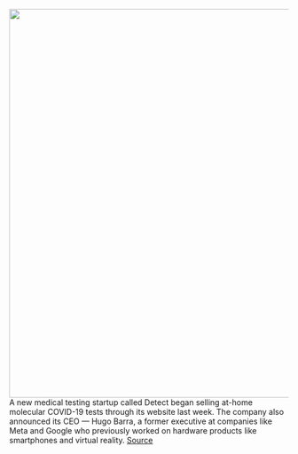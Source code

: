 <img src='https://cdn.vox-cdn.com/thumbor/Lyw5IoeMksXpYtzmppx0tM6aFWY=/0x0:7680x4320/1200x800/filters:focal(3226x1546:4454x2774)/cdn.vox-cdn.com/uploads/chorus_image/image/70305530/DT_Packaging_ProductSuite_C_Comp_A_Output_v001.0.jpg' width='700px' /><br/>
A new medical testing startup called Detect began selling at-home molecular COVID-19 tests through its website last week. The company also announced its CEO — Hugo Barra, a former executive at companies like Meta and Google who previously worked on hardware products like smartphones and virtual reality.
<a href='https://www.theverge.com/2021/12/22/22849030/covid-test-detect-startup-meta-google'> Source <a/>